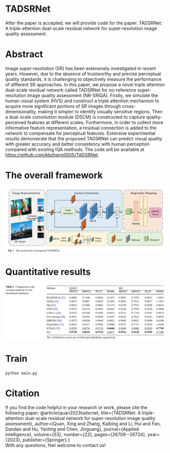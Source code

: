 # TADSRNet
After the paper is accepted, we will provide code for the paper: TADSRNet: A triple-attention dual-scale residual network for super-resolution image quality assessment.
# Abstract
Image super-resolution (SR) has been extensively investigated in recent years. However, due to the absence of trustworthy and precise perceptual quality standards, it is challenging to objectively measure the performance of different SR approaches. In this paper, we propose a novel triple attention dual-scale residual network called TADSRNet for no-reference super-resolution image quality assessment (NR-SRIQA). Firstly, we simulate the human visual system (HVS) and construct a triple attention mechanism to acquire more significant portions of SR images through cross-dimensionality, making it simpler to identify visually sensitive regions. Then a dual-scale convolution module (DSCM) is constructed to capture quality-perceived features at different scales. Furthermore, in order to collect more informative feature representation, a residual connection is added to the network to compensate for perceptual features. Extensive experimental results demonstrate that the proposed TADSRNet can predict visual quality with greater accuracy and better consistency with human perception compared with existing IQA methods. The code will be available at https://github.com/kbzhang0505/TADSRNet. 
# The overall framework
![image](https://github.com/kbzhang0505/TADSRNet/blob/main/Fig%202.png)
# Quantitative results
![image](https://github.com/kbzhang0505/TADSRNet/blob/main/Fig%201.png)
# Train
`python main.py`

# Citation
If you find the code helpful in your research or work, please cite the following paper:
    @article{quan2023tadsrnet,
       title={TADSRNet: A triple-attention dual-scale residual network for super-resolution image quality assessment},
       author={Quan, Xing and Zhang, Kaibing and Li, Hui and Fan, Dandan and Hu, Yanting and Chen, Jinguang},
       journal={Applied Intelligence},
       volume={53},
       number={22},
       pages={26708--26724},
       year={2023},
       publisher={Springer}
    }    
With any questions, feel welcome to contact us!
